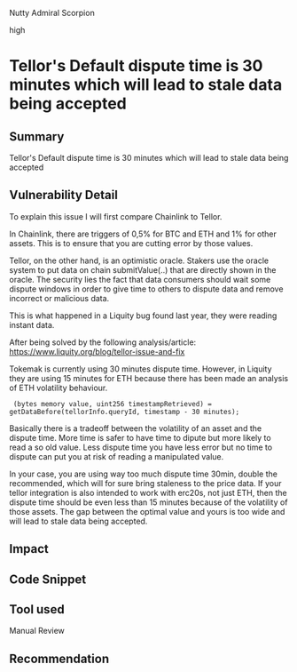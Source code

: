 Nutty Admiral Scorpion

high

# Tellor's Default dispute time is 30 minutes which will lead to stale data being accepted
## Summary
Tellor's Default dispute time is 30 minutes which will lead to stale data being accepted
## Vulnerability Detail

To explain this issue I will first compare Chainlink to Tellor.

In Chainlink, there are triggers of 0,5% for BTC and ETH and 1% for other assets. This is to ensure that you are cutting error by those values.

Tellor, on the other hand, is an optimistic oracle. Stakers use the oracle system to put data on chain submitValue(..) that are directly shown in the oracle. The security lies the fact that data consumers should wait some dispute windows in order to give time to others to dispute data and remove incorrect or malicious data.

This is what happened in a Liquity bug found last year, they were reading instant data.

After being solved by the following analysis/article: https://www.liquity.org/blog/tellor-issue-and-fix

Tokemak is currently using 30 minutes dispute time. However, in Liquity they are using 15 minutes for ETH because there has been made an analysis of ETH volatility behaviour.

```solidity
 (bytes memory value, uint256 timestampRetrieved) = getDataBefore(tellorInfo.queryId, timestamp - 30 minutes);
```

Basically there is a tradeoff between the volatility of an asset and the dispute time. More time is safer to have time to dipute but more likely to read a so old value. Less dispute time you have less error but no time to dispute can put you at risk of reading a manipulated value.

In your case, you are using way too much dispute time 30min, double the recommended, which will for sure bring staleness to the price data.
If your tellor integration is also intended to work with erc20s, not just ETH, then the dispute time should be even less than 15 minutes because of the volatility of those assets.  The gap between the optimal value and yours is too wide and will lead to stale data being accepted.

## Impact

## Code Snippet

## Tool used

Manual Review

## Recommendation